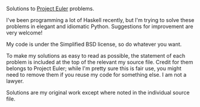 Solutions to [Project Euler](https://projecteuler.net) problems.

I've been programming a lot of Haskell recently,
but I'm trying to solve these problems in elegant and idiomatic Python.
Suggestions for improvement are very welcome!

My code is under the Simplified BSD license, so do whatever you want.

To make my solutions as easy to read as possible, the statement of each problem
is included at the top of the relevant my source file.
Credit for them belongs to Project Euler; while I'm pretty sure this is fair use,
you might need to remove them if you reuse my code for something else.
I am not a lawyer.

Solutions are my original work except where noted in the individual source file.
